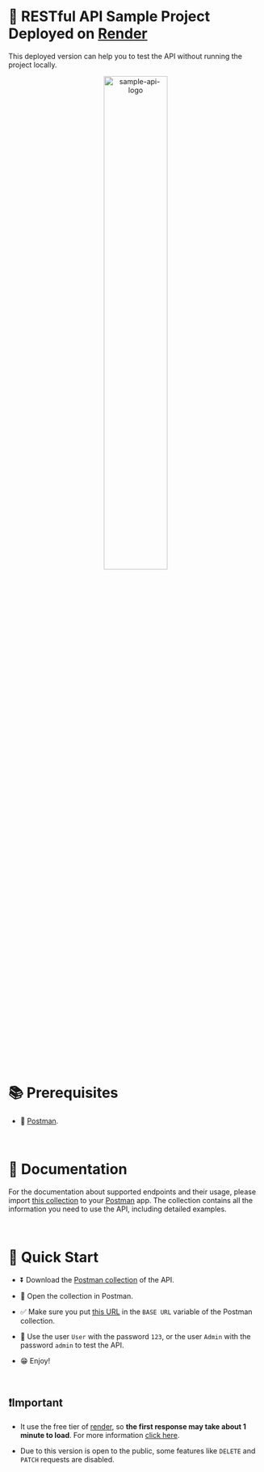 # 🏰 RESTful API Sample Project Deployed on [Render](https://render.com/)

This deployed version can help you to test the API without running the project locally.

<p align="center">
  <img src="https://i.ibb.co/bFHnVP6/sample-api-logo.png" alt="sample-api-logo" width="50%">
</p>

# 📚 Prerequisites

- 📮 [Postman](https://www.postman.com/).

<br>

# 📜 Documentation

For the documentation about supported endpoints and their usage, please import [this collection](https://gist.githubusercontent.com/Ami-hub/6de2c4f52b8c2b9f4a9fce7daa7b2034/raw/a32e1e380eaafbeab16115e8c4cd4052461fccca/Mfix%2520API.postman_collection.json) to your [Postman](https://www.postman.com/) app. The collection contains all the information you need to use the API, including detailed examples.

<br>

# 🚀 Quick Start

- ⏬ Download the [Postman collection](https://gist.githubusercontent.com/Ami-hub/6de2c4f52b8c2b9f4a9fce7daa7b2034/raw/a32e1e380eaafbeab16115e8c4cd4052461fccca/Mfix%2520API.postman_collection.json) of the API.

- 📖 Open the collection in Postman.

- ✅ Make sure you put [this URL](https://mysite-om0l.onrender.com/api) in the `BASE URL` variable of the Postman collection.

- 👤 Use the user `User` with the password `123`, or the user `Admin` with the password `admin` to test the API.

- 😁 Enjoy!

<br>

## ❗Important

- It use the free tier of [render](https://render.com/), so **the first response may take about 1 minute to load**. For more information [click here](https://render.com/docs/free#free-web-services).

- Due to this version is open to the public, some features like
  `DELETE` and `PATCH` requests are disabled.
